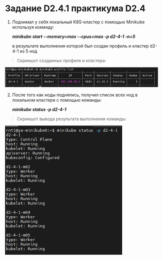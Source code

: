 # Задание D2.4.1 практикума D2.4

1. Поднимал у себя локальный K8S-кластер с помощью Minikube используя команду:
  
   ***minikube start --memory=max --cpus=max -p d2-4-1 -n=5***

   в результате выполнения которой был создан профиль и кластер d2-4-1 из 5 нод

> Скриншот созданных профиля и кластера:

![](profile_list.jpg)

2. После того как ноды поднялись, получил список всех нод в локальном кластере с помощью команды:

    ***minikube status -p d2-4-1***

> Скриншот вывода результата выполнения команды:

![](status.jpg)
